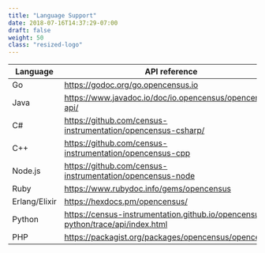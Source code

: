 ```yaml
---
title: "Language Support"
date: 2018-07-16T14:37:29-07:00
draft: false
weight: 50
class: "resized-logo"
---
```


Language|API reference
---|---
Go|https://godoc.org/go.opencensus.io
Java|https://www.javadoc.io/doc/io.opencensus/opencensus-api/
C#|https://github.com/census-instrumentation/opencensus-csharp/
C++|https://github.com/census-instrumentation/opencensus-cpp
Node.js|https://github.com/census-instrumentation/opencensus-node
Ruby|https://www.rubydoc.info/gems/opencensus
Erlang/Elixir|https://hexdocs.pm/opencensus/
Python|https://census-instrumentation.github.io/opencensus-python/trace/api/index.html
PHP|https://packagist.org/packages/opencensus/opencensus
